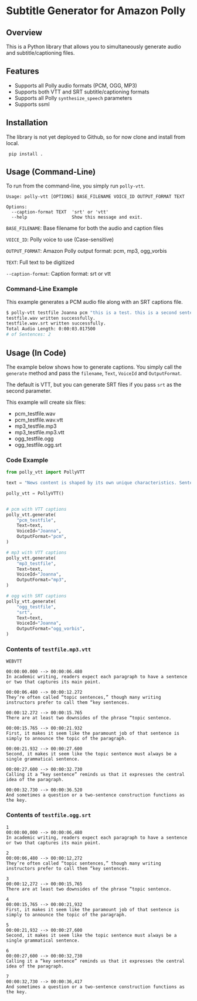 # Subtitle Generator for Amazon Polly
## Overview
This is a Python library that allows you to simultaneously generate audio and subtitle/captioning files.

## Features
* Supports all Polly audio formats (PCM, OGG, MP3)
* Supports both VTT and SRT subtitle/captioning formats
* Supports all Polly `synthesize_speech` parameters
* Supports ssml

## Installation
The library is not yet deployed to Github, so for now clone and install from local.

` pip install .`

## Usage (Command-Line)
To run from the command-line, you simply run `polly-vtt`.

````
Usage: polly-vtt [OPTIONS] BASE_FILENAME VOICE_ID OUTPUT_FORMAT TEXT

Options:
  --caption-format TEXT  'srt' or 'vtt'
  --help                 Show this message and exit.
````

`BASE_FILENAME`: Base filename for both the audio and caption files

`VOICE_ID`: Polly voice to use (Case-sensitive)

`OUTPUT_FORMAT`: Amazon Polly output format: pcm, mp3, ogg_vorbis

`TEXT`: Full text to be digitized

`--caption-format`: Caption format: srt or vtt

### Command-Line Example

This example generates a PCM audio file along with an SRT captions file.

````bash
$ polly-vtt testfile Joanna pcm "this is a test. this is a second sentence." --caption-format srt
testfile.wav written successfully.
testfile.wav.srt written successfully.
Total Audio Length: 0:00:03.017500
# of Sentences: 2
````


## Usage (In Code)
The example below shows how to generate captions. You simply call the `generate` method and pass the `filename`, `Text`, `VoiceId` and `OutputFormat`.

The default is VTT, but you can generate SRT files if you pass `srt` as the second parameter.

This example will create six files:

* pcm_testfile.wav
* pcm_testfile.wav.vtt
* mp3_testfile.mp3
* mp3_testfile.mp3.vtt
* ogg_testfile.ogg
* ogg_testfile.ogg.srt

### Code Example

~~~~python
from polly_vtt import PollyVTT

text = "News content is shaped by its own unique characteristics. Sentences and paragraphs are usually short and highly informative because writers have to compress information into a limited space. Depending on the theme, news articles may contain relevant terminology, place names, abbreviations, people’s names, and quotes. Excellent news writing is clear, precise, and avoids ambiguity. The writing is dynamic, especially in online articles, because content may get updated multiple times per day as new information becomes available."

polly_vtt = PollyVTT()


# pcm with VTT captions
polly_vtt.generate(
    "pcm_testfile",
    Text=text,
    VoiceId="Joanna",
    OutputFormat="pcm",
)

# mp3 with VTT captions
polly_vtt.generate(
    "mp3_testfile",
    Text=text,
    VoiceId="Joanna",
    OutputFormat="mp3",
)

# ogg with SRT captions
polly_vtt.generate(
    "ogg_testfile",
    "srt",
    Text=text,
    VoiceId="Joanna",
    OutputFormat="ogg_vorbis",
)
~~~~

### Contents of `testfile.mp3.vtt`
~~~~
WEBVTT

00:00:00.000 --> 00:00:06.480
In academic writing, readers expect each paragraph to have a sentence or two that captures its main point.

00:00:06.480 --> 00:00:12.272
They’re often called “topic sentences,” though many writing instructors prefer to call them “key sentences.

00:00:12.272 --> 00:00:15.765
There are at least two downsides of the phrase “topic sentence.

00:00:15.765 --> 00:00:21.932
First, it makes it seem like the paramount job of that sentence is simply to announce the topic of the paragraph.

00:00:21.932 --> 00:00:27.600
Second, it makes it seem like the topic sentence must always be a single grammatical sentence.

00:00:27.600 --> 00:00:32.730
Calling it a “key sentence” reminds us that it expresses the central idea of the paragraph.

00:00:32.730 --> 00:00:36.520
And sometimes a question or a two-sentence construction functions as the key.
~~~~

### Contents of `testfile.ogg.srt`
~~~~
1
00:00:00,000 --> 00:00:06,480
In academic writing, readers expect each paragraph to have a sentence or two that captures its main point.

2
00:00:06,480 --> 00:00:12,272
They’re often called “topic sentences,” though many writing instructors prefer to call them “key sentences.

3
00:00:12,272 --> 00:00:15,765
There are at least two downsides of the phrase “topic sentence.

4
00:00:15,765 --> 00:00:21,932
First, it makes it seem like the paramount job of that sentence is simply to announce the topic of the paragraph.

5
00:00:21,932 --> 00:00:27,600
Second, it makes it seem like the topic sentence must always be a single grammatical sentence.

6
00:00:27,600 --> 00:00:32,730
Calling it a “key sentence” reminds us that it expresses the central idea of the paragraph.

7
00:00:32,730 --> 00:00:36,417
And sometimes a question or a two-sentence construction functions as the key.
~~~~
